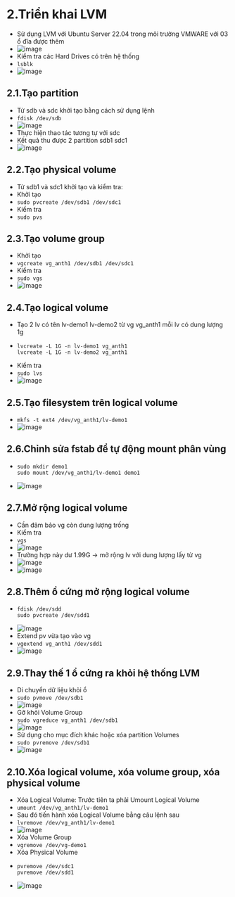 # 2.Triển khai LVM
- Sử dụng LVM với Ubuntu Server 22.04 trong môi trường VMWARE với 03 ổ đĩa được thêm
- ![image](https://github.com/user-attachments/assets/31c21a25-cbab-47af-80f7-2368fc34bdf0)
- Kiểm tra các Hard Drives có trên hệ thống
- `lsblk`
- ![image](https://github.com/user-attachments/assets/f4a18507-bbf7-4e3c-a994-f7800b572884)
## 2.1.Tạo partition
- Từ sdb và sdc khởi tạo bằng cách sử dụng lệnh
- `fdisk /dev/sdb`
- ![image](https://github.com/user-attachments/assets/a5c2d323-e2bf-4a4a-b487-61dc2b81ee3b)
- Thực hiện thao tác tương tự với sdc
- Kết quả thu được 2 partition sdb1 sdc1
- ![image](https://github.com/user-attachments/assets/92923a3f-1857-46d2-a837-fe7a794770d9)
## 2.2.Tạo physical volume
- Từ sdb1 và sdc1 khởi tạo và kiểm tra:
- Khởi tạo
- `sudo pvcreate /dev/sdb1 /dev/sdc1`
- Kiểm tra
- `sudo pvs`
## 2.3.Tạo volume group
- Khởi tạo
- `vgcreate vg_anth1 /dev/sdb1 /dev/sdc1`
- Kiểm tra
- `sudo vgs`
- ![image](https://github.com/user-attachments/assets/f16c45bd-c1ee-459a-932c-a9872b084ff3)
## 2.4.Tạo logical volume
- Tạo 2 lv có tên lv-demo1 lv-demo2 từ vg vg_anth1 mỗi lv có dung lượng 1g
- ```
  lvcreate -L 1G -n lv-demo1 vg_anth1
  lvcreate -L 1G -n lv-demo2 vg_anth1
  ```
- Kiểm tra
- `sudo lvs`
- ![image](https://github.com/user-attachments/assets/55f3fb55-5b56-4b5f-b9da-7c3830ea2ef4)
## 2.5.Tạo filesystem trên logical volume
- `mkfs -t ext4 /dev/vg_anth1/lv-demo1`
- ![image](https://github.com/user-attachments/assets/7c7cfa62-46d7-48ae-aa4f-70f0cff53a65)
## 2.6.Chỉnh sửa fstab để tự động mount phân vùng
- ```
  sudo mkdir demo1
  sudo mount /dev/vg_anth1/lv-demo1 demo1
  ```
- ![image](https://github.com/user-attachments/assets/8bcaa95f-6860-49ab-b48e-98cd858735ad)
## 2.7.Mở rộng logical volume
- Cần đảm bảo vg còn dung lượng trống
- Kiểm tra
- `vgs`
- ![image](https://github.com/user-attachments/assets/a449e260-bdad-4854-b084-40a29fff030d)
- Trường hợp này dư 1.99G -> mở rộng lv với dung lượng lấy từ vg
- ![image](https://github.com/user-attachments/assets/f1c6fc53-db92-47f1-9327-2ead488fff53)
- ![image](https://github.com/user-attachments/assets/ceaf102e-9513-4678-bb73-51370d9cd589)
## 2.8.Thêm ổ cứng mở rộng logical volume
- ```
  fdisk /dev/sdd
  sudo pvcreate /dev/sdd1
  ```
- ![image](https://github.com/user-attachments/assets/c7d117c5-9999-4b94-89b7-834477173a38)
- Extend pv vừa tạo vào vg
- `vgextend vg_anth1 /dev/sdd1`
- ![image](https://github.com/user-attachments/assets/847d6bc6-b0b7-4088-ba12-078f82307540)
## 2.9.Thay thế 1 ổ cứng ra khỏi hệ thống LVM
- Di chuyển dữ liệu khỏi ổ
- `sudo pvmove /dev/sdb1`
- ![image](https://github.com/user-attachments/assets/b4def0ef-5781-4ae5-95c0-b5980624564e)
- Gỡ khỏi Volume Group
- `sudo vgreduce vg_anth1 /dev/sdb1`
- ![image](https://github.com/user-attachments/assets/a0fb3b2b-8ca0-4254-b5f5-db6df5837db3)
- Sử dụng cho mục đích khác hoặc xóa partition Volumes
- `sudo pvremove /dev/sdb1`
- ![image](https://github.com/user-attachments/assets/72be386c-5ed0-4f43-8b89-41d476c83f12)
## 2.10.Xóa logical volume, xóa volume group, xóa physical volume
- Xóa Logical Volume: Trước tiên ta phải Umount Logical Volume
- `umount /dev/vg_anth1/lv-demo1`
- Sau đó tiến hành xóa Logical Volume bằng câu lệnh sau
- `lvremove /dev/vg_anth1/lv-demo1`
- ![image](https://github.com/user-attachments/assets/143881b6-4e79-47bc-9377-0025e7bec165)
- Xóa Volume Group
- `vgremove /dev/vg-demo1`
- Xóa Physical Volume
- ```
  pvremove /dev/sdc1
  pvremove /dev/sdd1
  ```
- ![image](https://github.com/user-attachments/assets/74f2ca65-1807-4ae9-8bf0-7fbcaf4f4be5)












